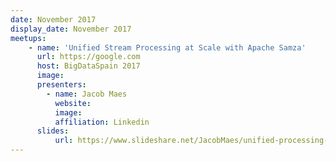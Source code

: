 ```yaml
---
date: November 2017
display_date: November 2017
meetups:
    - name: 'Unified Stream Processing at Scale with Apache Samza'
      url: https://google.com
      host: BigDataSpain 2017
      image: 
      presenters:
        - name: Jacob Maes
          website: 
          image:
          affiliation: Linkedin
      slides:
          url: https://www.slideshare.net/JacobMaes/unified-processing-at-scale-with-apache-samza-bds2017/1
---
```

<!--
   Licensed to the Apache Software Foundation (ASF) under one or more
   contributor license agreements.  See the NOTICE file distributed with
   this work for additional information regarding copyright ownership.
   The ASF licenses this file to You under the Apache License, Version 2.0
   (the "License"); you may not use this file except in compliance with
   the License.  You may obtain a copy of the License at

       http://www.apache.org/licenses/LICENSE-2.0

   Unless required by applicable law or agreed to in writing, software
   distributed under the License is distributed on an "AS IS" BASIS,
   WITHOUT WARRANTIES OR CONDITIONS OF ANY KIND, either express or implied.
   See the License for the specific language governing permissions and
   limitations under the License.
-->